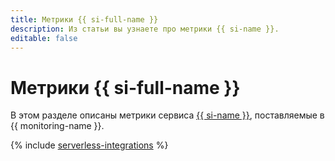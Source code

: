```yaml
---
title: Метрики {{ si-full-name }}
description: Из статьи вы узнаете про метрики {{ si-name }}.
editable: false
---
```


# Метрики {{ si-full-name }}

В этом разделе описаны метрики сервиса [{{ si-name }}](../../serverless-integrations/index.yaml), поставляемые в {{ monitoring-name }}.

{% include [serverless-integrations](../../_includes/monitoring/metrics-ref/serverless-integrations.md) %}